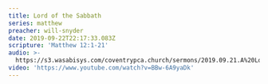 ```yaml
---
title: Lord of the Sabbath
series: matthew
preacher: will-snyder
date: 2019-09-22T22:17:33.083Z
scripture: 'Matthew 12:1-21'
audio: >-
  https://s3.wasabisys.com/coventrypca.church/sermons/2019.09.21.A%20Lord%20of%20the%20Sabbath%20-%20Will%20Snyder.mp3
video: 'https://www.youtube.com/watch?v=BBw-6A9yaDk'
---
```

